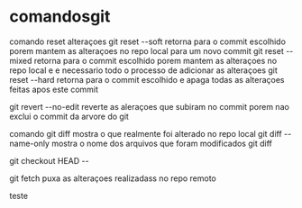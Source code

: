 # comandosgit
comando reset alteraçoes
git reset --soft <cod commit> retorna para o commit escolhido porem mantem as alteraçoes no repo local para um novo commit
git reset --mixed <cod commit> retorna para o commit escolhido porem mantem as alteraçoes no repo local e e necessario todo o processo de adicionar as alteraçoes
git reset --hard <cod commit> retorna para o commit escolhido e apaga todas as alteraçoes feitas apos este commit

git revert --no-edit <codigo do commit que sera revertido> reverte as aleraçoes que subiram no commit porem nao exclui o commit da arvore do git

comando
git diff  mostra o que realmente foi alterado no repo local
git diff --name-only mostra o nome dos arquivos que foram modificados
git diff <nome do arquivo escolhido>

git checkout HEAD -- <nome do arquivo que voltara estado original da branch>

git fetch  puxa as alteraçoes realizadass no repo remoto

teste